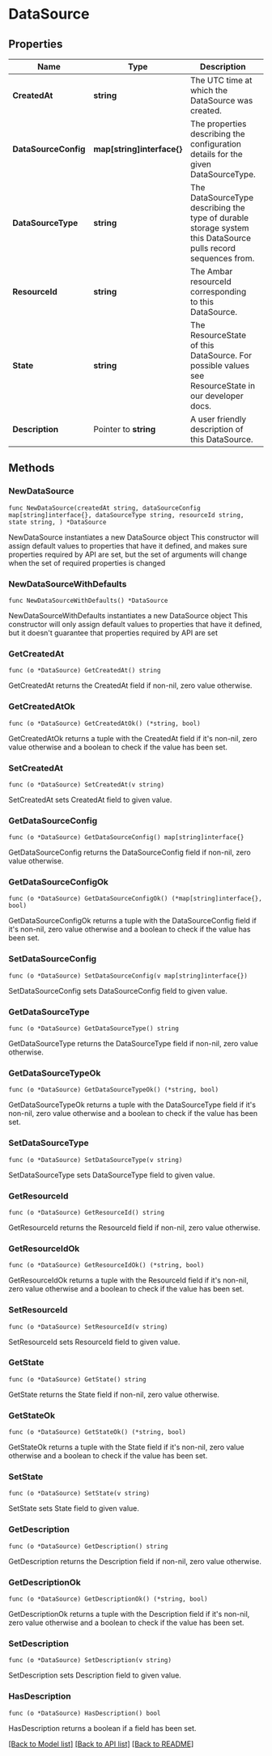 # DataSource

## Properties

Name | Type | Description | Notes
------------ | ------------- | ------------- | -------------
**CreatedAt** | **string** | The UTC time at which the DataSource was created. | 
**DataSourceConfig** | **map[string]interface{}** | The properties describing the configuration details for the given DataSourceType. | 
**DataSourceType** | **string** | The DataSourceType describing the type of durable storage system this DataSource pulls record sequences from. | 
**ResourceId** | **string** | The Ambar resourceId corresponding to this DataSource. | 
**State** | **string** | The ResourceState of this DataSource. For possible values see ResourceState in our developer docs. | 
**Description** | Pointer to **string** | A user friendly description of this DataSource. | [optional] 

## Methods

### NewDataSource

`func NewDataSource(createdAt string, dataSourceConfig map[string]interface{}, dataSourceType string, resourceId string, state string, ) *DataSource`

NewDataSource instantiates a new DataSource object
This constructor will assign default values to properties that have it defined,
and makes sure properties required by API are set, but the set of arguments
will change when the set of required properties is changed

### NewDataSourceWithDefaults

`func NewDataSourceWithDefaults() *DataSource`

NewDataSourceWithDefaults instantiates a new DataSource object
This constructor will only assign default values to properties that have it defined,
but it doesn't guarantee that properties required by API are set

### GetCreatedAt

`func (o *DataSource) GetCreatedAt() string`

GetCreatedAt returns the CreatedAt field if non-nil, zero value otherwise.

### GetCreatedAtOk

`func (o *DataSource) GetCreatedAtOk() (*string, bool)`

GetCreatedAtOk returns a tuple with the CreatedAt field if it's non-nil, zero value otherwise
and a boolean to check if the value has been set.

### SetCreatedAt

`func (o *DataSource) SetCreatedAt(v string)`

SetCreatedAt sets CreatedAt field to given value.


### GetDataSourceConfig

`func (o *DataSource) GetDataSourceConfig() map[string]interface{}`

GetDataSourceConfig returns the DataSourceConfig field if non-nil, zero value otherwise.

### GetDataSourceConfigOk

`func (o *DataSource) GetDataSourceConfigOk() (*map[string]interface{}, bool)`

GetDataSourceConfigOk returns a tuple with the DataSourceConfig field if it's non-nil, zero value otherwise
and a boolean to check if the value has been set.

### SetDataSourceConfig

`func (o *DataSource) SetDataSourceConfig(v map[string]interface{})`

SetDataSourceConfig sets DataSourceConfig field to given value.


### GetDataSourceType

`func (o *DataSource) GetDataSourceType() string`

GetDataSourceType returns the DataSourceType field if non-nil, zero value otherwise.

### GetDataSourceTypeOk

`func (o *DataSource) GetDataSourceTypeOk() (*string, bool)`

GetDataSourceTypeOk returns a tuple with the DataSourceType field if it's non-nil, zero value otherwise
and a boolean to check if the value has been set.

### SetDataSourceType

`func (o *DataSource) SetDataSourceType(v string)`

SetDataSourceType sets DataSourceType field to given value.


### GetResourceId

`func (o *DataSource) GetResourceId() string`

GetResourceId returns the ResourceId field if non-nil, zero value otherwise.

### GetResourceIdOk

`func (o *DataSource) GetResourceIdOk() (*string, bool)`

GetResourceIdOk returns a tuple with the ResourceId field if it's non-nil, zero value otherwise
and a boolean to check if the value has been set.

### SetResourceId

`func (o *DataSource) SetResourceId(v string)`

SetResourceId sets ResourceId field to given value.


### GetState

`func (o *DataSource) GetState() string`

GetState returns the State field if non-nil, zero value otherwise.

### GetStateOk

`func (o *DataSource) GetStateOk() (*string, bool)`

GetStateOk returns a tuple with the State field if it's non-nil, zero value otherwise
and a boolean to check if the value has been set.

### SetState

`func (o *DataSource) SetState(v string)`

SetState sets State field to given value.


### GetDescription

`func (o *DataSource) GetDescription() string`

GetDescription returns the Description field if non-nil, zero value otherwise.

### GetDescriptionOk

`func (o *DataSource) GetDescriptionOk() (*string, bool)`

GetDescriptionOk returns a tuple with the Description field if it's non-nil, zero value otherwise
and a boolean to check if the value has been set.

### SetDescription

`func (o *DataSource) SetDescription(v string)`

SetDescription sets Description field to given value.

### HasDescription

`func (o *DataSource) HasDescription() bool`

HasDescription returns a boolean if a field has been set.


[[Back to Model list]](../README.md#documentation-for-models) [[Back to API list]](../README.md#documentation-for-api-endpoints) [[Back to README]](../README.md)


